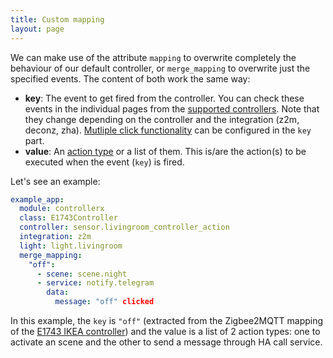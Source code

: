 ```yaml
---
title: Custom mapping
layout: page
---
```


We can make use of the attribute `mapping` to overwrite completely the behaviour of our default controller, or `merge_mapping` to overwrite just the specified events. The content of both work the same way:

- **key**: The event to get fired from the controller. You can check these events in the individual pages from the [supported controllers](/controllerx/controllers). Note that they change depending on the controller and the integration (z2m, deconz, zha). [Mutliple click functionality](multiple-clicks) can be configured in the `key` part.
- **value**: An [action type](action-types) or a list of them. This is/are the action(s) to be executed when the event (`key`) is fired.

Let's see an example:

```yaml
example_app:
  module: controllerx
  class: E1743Controller
  controller: sensor.livingroom_controller_action
  integration: z2m
  light: light.livingroom
  merge_mapping:
    "off":
      - scene: scene.night
      - service: notify.telegram
        data:
          message: "off" clicked
```

In this example, the `key` is `"off"` (extracted from the Zigbee2MQTT mapping of the [E1743 IKEA controller](/controllerx/controllers/E1743#light)) and the value is a list of 2 action types: one to activate an scene and the other to send a message through HA call service.
